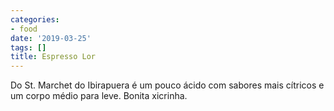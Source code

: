 ```yaml
---
categories:
- food
date: '2019-03-25'
tags: []
title: Espresso Lor
---
```


Do St. Marchet do Ibirapuera é um pouco ácido com sabores mais cítricos e um corpo médio para leve. Bonita xicrinha.